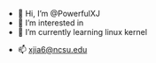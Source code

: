 - 👋 Hi, I’m @PowerfulXJ
- 👀 I’m interested in 
- 🌱 I’m currently learning linux kernel
<!--- - 💞️ I’m looking to collaborate on ...--->
- 📫 xjia6@ncsu.edu

<!---
PowerfulXJ/PowerfulXJ is a ✨ special ✨ repository because its `README.md` (this file) appears on your GitHub profile.
You can click the Preview link to take a look at your changes.
--->
